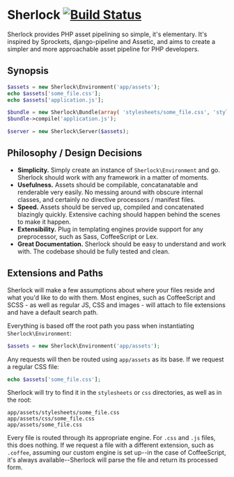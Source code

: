 Sherlock [![Build Status](https://secure.travis-ci.org/jamierumbelow/sherlock.png?branch=master)](http://travis-ci.org/jamierumbelow/sherlock)
========

Sherlock provides PHP asset pipelining so simple, it's elementary. It's inspired by Sprockets, django-pipeline and Assetic, and aims to create a simpler and more approachable asset pipeline for PHP developers.

## Synopsis

```php
$assets = new Sherlock\Environment('app/assets');
echo $assets['some_file.css'];
echo $assets['application.js'];

$bundle = new Sherlock\Bundle(array( 'stylesheets/some_file.css', 'stylesheets/another.css' ));
$bundle->compile('application.js');

$server = new Sherlock\Server($assets);
```

## Philosophy / Design Decisions

* **Simplicity.** Simply create an instance of `Sherlock\Environment` and go. Sherlock should work with any framework in a matter of moments.
* **Usefulness.** Assets should be compilable, concatanatable and renderable very easily. No messing around with obscure internal classes, and certainly _no_ directive processors / manifest files. 
* **Speed.** Assets should be served up, compiled and concatenated blazingly quickly. Extensive caching should happen behind the scenes to make it happen.
* **Extensibility.** Plug in templating engines provide support for any preprocessor, such as Sass, CoffeeScript or Lex.
* **Great Documentation.** Sherlock should be easy to understand and work with. The codebase should be fully tested and clean.

## Extensions and Paths

Sherlock will make a few assumptions about where your files reside and what you'd like to do with them. Most engines, such as CoffeeScript and SCSS - as well as regular JS, CSS and images - will attach to file extensions and have a default search path.

Everything is based off the root path you pass when instantiating `Sherlock\Environment`:

```php
$assets = new Sherlock\Environment('app/assets');
```

Any requests will then be routed using `app/assets` as its base. If we request a regular CSS file:

```php
echo $assets['some_file.css'];
```

Sherlock will try to find it in the `stylesheets` or `css` directories, as well as in the root:

	app/assets/stylesheets/some_file.css
	app/assets/css/some_file.css
	app/assets/some_file.css

Every file is routed through its appropriate engine. For `.css` and `.js` files, this does nothing. If we request a file with a different extension, such as `.coffee`, assuming our custom engine is set up--in the case of CoffeeScript, it's always available--Sherlock will parse the file and return its processed form.